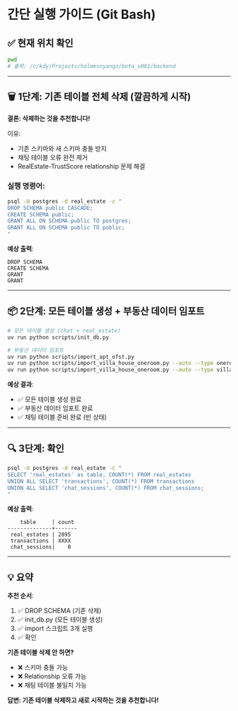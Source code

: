 # 간단 실행 가이드 (Git Bash)

## ✅ 현재 위치 확인
```bash
pwd
# 출력: /c/kdy/Projects/holmesnyangz/beta_v001/backend
```

---

## 🗑️ 1단계: 기존 테이블 전체 삭제 (깔끔하게 시작)

**결론: 삭제하는 것을 추천합니다!**

이유:
- 기존 스키마와 새 스키마 충돌 방지
- 채팅 테이블 오류 완전 제거
- RealEstate-TrustScore relationship 문제 해결

### 실행 명령어:

```bash
psql -U postgres -d real_estate -c "
DROP SCHEMA public CASCADE;
CREATE SCHEMA public;
GRANT ALL ON SCHEMA public TO postgres;
GRANT ALL ON SCHEMA public TO public;
"
```

**예상 출력**:
```
DROP SCHEMA
CREATE SCHEMA
GRANT
GRANT
```

---

## 📦 2단계: 모든 테이블 생성 + 부동산 데이터 임포트

```bash
# 모든 테이블 생성 (chat + real_estate)
uv run python scripts/init_db.py

# 부동산 데이터 임포트
uv run python scripts/import_apt_ofst.py
uv run python scripts/import_villa_house_oneroom.py --auto --type oneroom
uv run python scripts/import_villa_house_oneroom.py --auto --type villa
```

**예상 결과**:
- ✅ 모든 테이블 생성 완료
- ✅ 부동산 데이터 임포트 완료
- ✅ 채팅 테이블 준비 완료 (빈 상태)

---

## 🔍 3단계: 확인

```bash
psql -U postgres -d real_estate -c "
SELECT 'real_estates' as table, COUNT(*) FROM real_estates
UNION ALL SELECT 'transactions', COUNT(*) FROM transactions
UNION ALL SELECT 'chat_sessions', COUNT(*) FROM chat_sessions;
"
```

**예상 출력**:
```
    table     | count
--------------+-------
 real_estates | 2895
 transactions | XXXX
 chat_sessions|    0
```

---

## 💡 요약

**추천 순서**:
1. ✅ DROP SCHEMA (기존 삭제)
2. ✅ init_db.py (모든 테이블 생성)
3. ✅ import 스크립트 3개 실행
4. ✅ 확인

**기존 테이블 삭제 안 하면?**
- ❌ 스키마 충돌 가능
- ❌ Relationship 오류 가능
- ❌ 채팅 테이블 불일치 가능

**답변: 기존 테이블 삭제하고 새로 시작하는 것을 추천합니다!**

